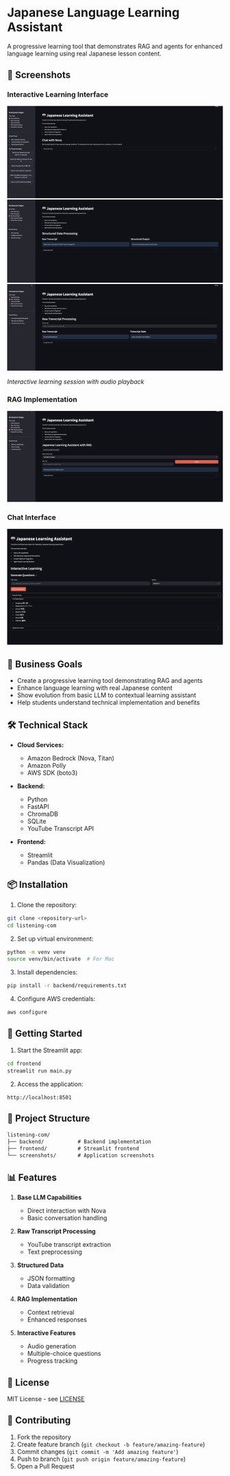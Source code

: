 # Japanese Language Learning Assistant

A progressive learning tool that demonstrates RAG and agents for enhanced language learning using real Japanese lesson content.

## 📸 Screenshots

### Interactive Learning Interface
![Interactive Learning](../ScreenShots/Listening-com/Chat-with-nova.png)
![Structured Data](../ScreenShots/Listening-com/Structuring-Data.png)
![Generating Transcript](../ScreenShots/Listening-com/Step-generatingTranscript.png)

*Interactive learning session with audio playback*

### RAG Implementation
![Generating Transcript](../ScreenShots/Listening-com/RAG.png)

### Chat Interface
![Chat with Nova](../ScreenShots/Listening-com/Interactive-learning.png)

## 🎯 Business Goals

- Create a progressive learning tool demonstrating RAG and agents
- Enhance language learning with real Japanese content
- Show evolution from basic LLM to contextual learning assistant
- Help students understand technical implementation and benefits

## 🛠️ Technical Stack

- **Cloud Services:**
  - Amazon Bedrock (Nova, Titan)
  - Amazon Polly
  - AWS SDK (boto3)

- **Backend:**
  - Python
  - FastAPI
  - ChromaDB
  - SQLite
  - YouTube Transcript API

- **Frontend:**
  - Streamlit
  - Pandas (Data Visualization)

## 📦 Installation

1. Clone the repository:
```bash
git clone <repository-url>
cd listening-com
```

2. Set up virtual environment:
```bash
python -m venv venv
source venv/bin/activate  # For Mac
```

3. Install dependencies:
```bash
pip install -r backend/requirements.txt
```

4. Configure AWS credentials:
```bash
aws configure
```

## 🚀 Getting Started

1. Start the Streamlit app:
```bash
cd frontend
streamlit run main.py
```

2. Access the application:
```
http://localhost:8501
```

## 📂 Project Structure

```
listening-com/
├── backend/           # Backend implementation
├── frontend/          # Streamlit frontend
└── screenshots/       # Application screenshots
```

## 📊 Features

1. **Base LLM Capabilities**
   - Direct interaction with Nova
   - Basic conversation handling

2. **Raw Transcript Processing**
   - YouTube transcript extraction
   - Text preprocessing

3. **Structured Data**
   - JSON formatting
   - Data validation

4. **RAG Implementation**
   - Context retrieval
   - Enhanced responses

5. **Interactive Features**
   - Audio generation
   - Multiple-choice questions
   - Progress tracking

## 📄 License

MIT License - see [LICENSE](LICENSE)

## 🤝 Contributing

1. Fork the repository
2. Create feature branch (`git checkout -b feature/amazing-feature`)
3. Commit changes (`git commit -m 'Add amazing feature'`)
4. Push to branch (`git push origin feature/amazing-feature`)
5. Open a Pull Request